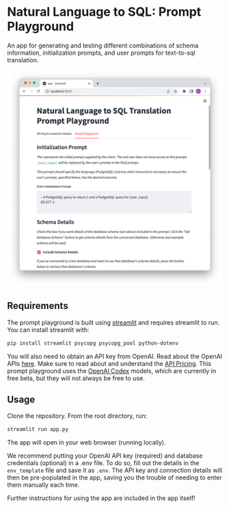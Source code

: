 # Natural Language to SQL: Prompt Playground

An app for generating and testing different combinations of schema information, initialization prompts, and user prompts for text-to-sql translation.

![Model Playground](playground_screenshot.png)

## Requirements

The prompt playground is built using [streamlit](https://streamlit.io/) and requires streamlit to run. You can install streamlit with:

```bash
pip install streamlit psycopg psycopg_pool python-dotenv
```

You will also need to obtain an API key from OpenAI. Read about the OpenAI APIs [here](https://openai.com/api/). Make sure to read about and understand the [API Pricing](https://openai.com/api/pricing/). This prompt playground uses the [OpenAI Codex](https://platform.openai.com/docs/models/codex) models, which are currently in free beta, but they will not always be free to use.

## Usage

Clone the repository. From the root directory, run:

```bash
streamlit run app.py
```

The app will open in your web browser (running locally).

We recommend putting your OpenAI API key (required) and database credentials (optional) in a .env file. To do so, fill out the details in the `env_template` file and save it as `.env`. The API key and connection details will then be pre-populated in the app, saving you the trouble of needing to enter them manually each time.

Further instructions for using the app are included in the app itself!

